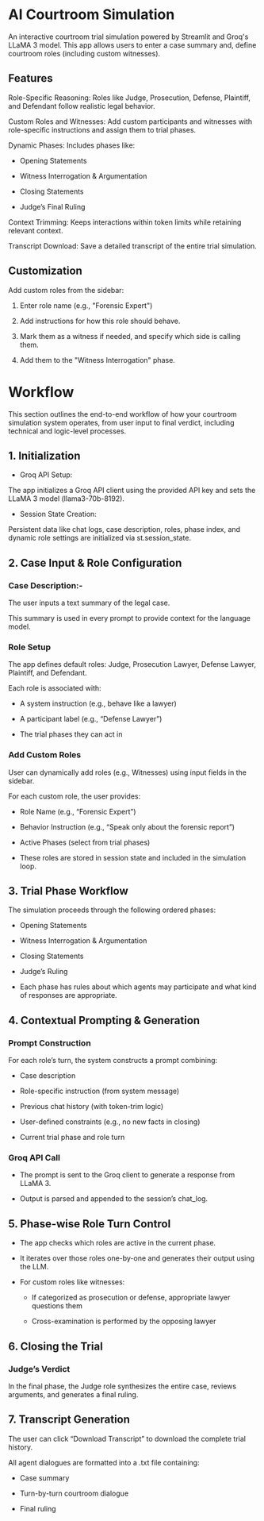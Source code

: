 
# AI Courtroom Simulation
An interactive courtroom trial simulation powered by Streamlit and Groq's LLaMA 3 model. This app allows users to enter a case summary and, define courtroom roles (including custom witnesses).


## Features
 Role-Specific Reasoning: Roles like Judge, Prosecution, Defense, Plaintiff, and Defendant follow realistic legal behavior.

 Custom Roles and Witnesses: Add custom participants and witnesses with role-specific instructions and assign them to trial phases.

Dynamic Phases: Includes phases like:

- Opening Statements

- Witness Interrogation & Argumentation

- Closing Statements

- Judge’s Final Ruling

Context Trimming: Keeps interactions within token limits while retaining relevant context.

Transcript Download: Save a detailed transcript of the entire trial simulation.


## Customization
Add custom roles from the sidebar:

1) Enter role name (e.g., "Forensic Expert")

2) Add instructions for how this role should behave.

3) Mark them as a witness if needed, and specify which side is calling them.

4) Add them to the "Witness Interrogation" phase.


# Workflow
This section outlines the end-to-end workflow of how your courtroom simulation system operates, from user input to final verdict, including technical and logic-level processes.

## 1. Initialization


- Groq API Setup: 

The app initializes a Groq API client using the provided API key and sets the LLaMA 3 model (llama3-70b-8192).

- Session State Creation: 

Persistent data like chat logs, case description, roles, phase index, and dynamic role settings are initialized via st.session_state.

## 2. Case Input & Role Configuration
### Case Description:-

The user inputs a text summary of the legal case.

This summary is used in every prompt to provide context for the language model.

### Role Setup
The app defines default roles: Judge, Prosecution Lawyer, Defense Lawyer, Plaintiff, and Defendant.

Each role is associated with:

- A system instruction (e.g., behave like a lawyer)

- A participant label (e.g., “Defense Lawyer”)

- The trial phases they can act in

### Add Custom Roles
User can dynamically add roles (e.g., Witnesses) using input fields in the sidebar.

For each custom role, the user provides:

- Role Name (e.g., “Forensic Expert”)

- Behavior Instruction (e.g., “Speak only about the forensic report”)

- Active Phases (select from trial phases)

- These roles are stored in session state and included in the simulation loop.

## 3. Trial Phase Workflow
The simulation proceeds through the following ordered phases:

- Opening Statements

- Witness Interrogation & Argumentation

- Closing Statements

- Judge’s Ruling

- Each phase has rules about which agents may participate and what kind of responses are appropriate.

## 4. Contextual Prompting & Generation
### Prompt Construction
For each role’s turn, the system constructs a prompt combining:

- Case description

- Role-specific instruction (from system message)

- Previous chat history (with token-trim logic)

- User-defined constraints (e.g., no new facts in closing)

- Current trial phase and role turn

### Groq API Call
- The prompt is sent to the Groq client to generate a response from LLaMA 3.

- Output is parsed and appended to the session’s chat_log.

## 5. Phase-wise Role Turn Control
- The app checks which roles are active in the current phase.

- It iterates over those roles one-by-one and generates their output using the LLM.

- For custom roles like witnesses:

  -  If categorized as prosecution or defense, appropriate lawyer questions them

  - Cross-examination is performed by the opposing lawyer

## 6. Closing the Trial
### Judge’s Verdict

In the final phase, the Judge role synthesizes the entire case, reviews arguments, and generates a final ruling.

## 7. Transcript Generation
The user can click “Download Transcript” to download the complete trial history.

All agent dialogues are formatted into a .txt file containing:

- Case summary

- Turn-by-turn courtroom dialogue

- Final ruling

